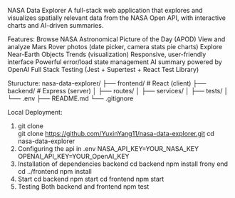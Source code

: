 NASA Data Explorer
A full-stack web application that explores and visualizes spatially relevant data from the NASA Open API, with interactive charts and AI-driven summaries.

Features:
Browse NASA Astronomical Picture of the Day (APOD) 
View and analyze Mars Rover photos (date picker, camera stats pie charts) 
Explore Near-Earth Objects Trends (visualization) 
Responsive, user-friendly interface 
Powerful error/load state management 
AI summary powered by OpenAI 
Full Stack Testing (Jest + Supertest + React Test Library)

Sturucture:
nasa-data-explorer/
├── frontend/      # React (client)
├── backend/       # Express (server)
│   ├── routes/
│   ├── services/
│   ├── tests/
│   └── .env 
├── README.md
└── .gitignore

Local Deployment:
1. git clone  
    git clone https://github.com/YuxinYang11/nasa-data-explorer.git
    cd nasa-data-explorer
2. Configuring the api in .env
    NASA_API_KEY=YOUR_NASA_KEY
    OPENAI_API_KEY=YOUR_OpenAI_KEY
3. Installation of dependencies
    backend
    cd backend
    npm install
    frony end
    cd ../frontend
    npm install
4. Start
    cd backend
    npm start
    cd frontend
    npm start
5. Testing
    Both backend and frontend
    npm test 
